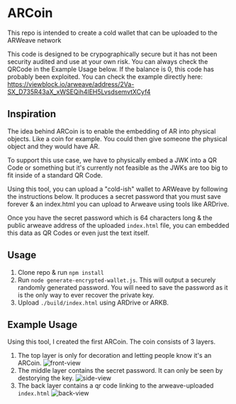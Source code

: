 # ARCoin

This repo is intended to create a cold wallet that can be uploaded to the ARWeave network

This code is designed to be crypographically secure but it has not been security audited and use at your own risk. You can always check the QRCode in the Example Usage below. If the balance is 0, this code has probably been exploited. You can check the example directly here: https://viewblock.io/arweave/address/2Va-SX_D735R43aX_xWSEQih4lEH5LvsdsemvtXCyf4 

## Inspiration

The idea behind ARCoin is to enable the embedding of AR into physical objects. Like a coin for example. 
You could then give someone the physical object and they would have AR.

To support this use case, we have to physically embed a JWK into a QR Code or something but it's currently not feasible as the JWKs are too big to fit inside of a standard QR Code.

Using this tool, you can upload a "cold-ish" wallet to ARWeave by following the instructions below. 
It produces a secret password that you must save forever & an index.html you can upload to Arweave using tools like ARDrive.

Once you have the secret password which is 64 characters long & the public arweave address of the uploaded `index.html` file, you can embedded this data as QR Codes or even just the text itself.

## Usage

1. Clone repo & run `npm install`
2. Run `node generate-encrypted-wallet.js`. 
This will output a securely randomly generated password. You will need to save the password as it is the only way to ever recover the private key.
3. Upload `./build/index.html` using ARDrive or ARKB. 


## Example Usage

Using this tool, I created the first ARCoin. The coin consists of 3 layers. 
1. The top layer is only for decoration and letting people know it's an ARCoin.
![front-view](https://user-images.githubusercontent.com/1102811/140691526-8c583b7f-0e38-4011-8072-539e3e3616c2.png)
2. The middle layer contains the secret password. It can only be seen by destorying the key.
![side-view](https://user-images.githubusercontent.com/1102811/140691546-c137bb89-9d24-429f-8659-e122e9223e0a.png)
3. The back layer contains a qr code linking to the arweave-uploaded `index.html`
![back-view](https://user-images.githubusercontent.com/1102811/140691635-a4f8e85b-d156-459c-8f6c-1e5384c75f8d.png)
